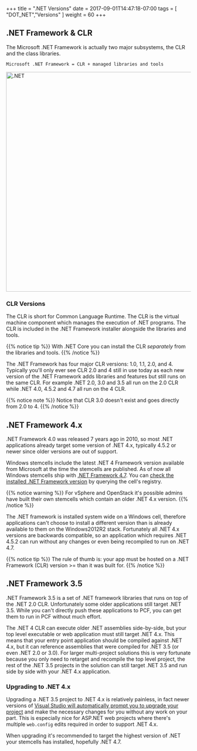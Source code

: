 +++
title = ".NET Versions"
date =  2017-09-01T14:47:18-07:00
tags = [ "DOT_NET","Versions" ]
weight = 60
+++

## .NET Framework & CLR

The Microsoft .NET Framework is actually two major subsystems, the CLR and the class libraries.

```text
Microsoft .NET Framework = CLR + managed libraries and tools
```

<img src="https://upload.wikimedia.org/wikipedia/commons/d/d3/DotNet.svg" alt=".NET" style="height: 600px;"/>

### CLR Versions

The CLR is short for Common Language Runtime. The CLR is the virtual machine component which manages the execution of .NET programs. The CLR is included in the .NET Framework installer alongside the libraries and tools. 

{{% notice tip %}}
With .NET Core you can install the CLR _separately_ from the libraries and tools.
{{% /notice %}}

The .NET Framework has four major CLR versions: 1.0, 1.1, 2.0, and 4. Typically you'll only ever see CLR 2.0 and 4 still in use today as each new version of the .NET Framework adds libraries and features but still runs on the same CLR. For example .NET 2.0, 3.0 and 3.5 all run on the 2.0 CLR while .NET 4.0, 4.5.2 and 4.7 all run on the 4 CLR.

{{% notice note %}}
Notice that CLR 3.0 doesn't exist and goes directly from 2.0 to 4.
{{% /notice %}}

## .NET Framework 4.x

.NET Framework 4.0 was released 7 years ago in 2010, so most .NET applications already target some version of .NET 4.x, typically 4.5.2 or newer since older versions are out of support.

Windows stemcells include the latest .NET 4 Framework version available from Microsoft at the time the stemcells are published. As of now all Windows stemcells ship with [.NET Framework 4.7](https://en.wikipedia.org/wiki/.NET_Framework_version_history#.NET_Framework_4.7). You can [check the installed .NET Framework version](https://docs.microsoft.com/en-us/dotnet/framework/migration-guide/how-to-determine-which-versions-are-installed) by querying the cell's registry.

{{% notice warning %}}
For vSphere and OpenStack it's possible admins have built their own stemcells which contain an older .NET 4.x version.
{{% /notice %}}

The .NET framework is installed system wide on a Windows cell, therefore applications can't choose to install a different version than is already available to them on the Windows2012R2 stack. Fortunately all .NET 4.x versions are backwards compatible, so an application which requires .NET 4.5.2 can run without any changes or even being recompiled to run on .NET 4.7.

{{% notice tip %}}
The rule of thumb is: your app must be hosted on a .NET Framework (CLR) version >= than it was built for.
{{% /notice %}}

## .NET Framework 3.5

.NET Framework 3.5 is a set of .NET framework libraries that runs on top of the .NET 2.0 CLR. Unfortunately some older applications still target .NET 3.5. While you can't directly push these applications to PCF, you can get them to run in PCF without much effort.

The .NET 4 CLR can execute older .NET assemblies side-by-side, but your top level executable or web application must still target .NET 4.x. This means that your entry point application should be compiled against .NET 4.x, but it can reference assemblies that were compiled for .NET 3.5 (or even .NET 2.0 or 3.0). For larger multi-project solutions this is very fortunate because you only need to retarget and recompile the top level project, the rest of the .NET 3.5 projects in the solution can still target .NET 3.5 and run side by side with your .NET 4.x application.

### Upgrading to .NET 4.x

Upgrading a .NET 3.5 project to .NET 4.x is relatively painless, in fact newer versions of [Visual Studio will automatically prompt you to upgrade your project](https://msdn.microsoft.com/en-us/library/dd483478.aspx) and make the necessary changes for you without any work on your part. This is especially nice for ASP.NET web projects where there's multiple `web.config` edits required in order to support .NET 4.x.

When upgrading it's recommended to target the highest version of .NET your stemcells has installed, hopefully .NET 4.7.
